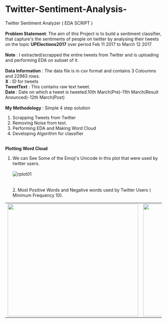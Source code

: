 # Twitter-Sentiment-Analysis-
Twitter Sentiment Analyzer ( EDA SCRIPT ) </br></br>
<b>Problem Statement</b>: The aim of this Project is to build a sentiment classifier, that capture's the sentiments of people on twitter by analysing their tweets on the topic <b>UPElections2017</b> over period Feb 11 2017 to March 12 2017</br></br>
<b>Note</b> : I extracted/scrapped the entire tweets from Twitter and is uploading and performing EDA on subset of it.</br></br>
<b>Data Information</b> : The data file is in csv format and contains 3 Coloumns and 22983 rows.</br>
<b>X</b> : ID for tweets</br>
<b>TweetText</b> : This contains raw text tweet.</br>
<b>Date </b>: Date on which a tweet is tweeted.10th March(Pre)-11th March(Result Anounced)-12th March(Post)</br></br>
<b>My Methodology </b>: Simple 4 step solution
1. Scrapping Tweets from Twitter</br>
2. Removing Noise from text.</br>
3. Performing EDA and Making Word Cloud </br>
4. Developing Algorithm for classifier </br></br>

<b>Plotting Word Cloud</b></br>
1. We can See Some of the Emoji's Unicode in this plot that were used by twitter users.</br></br>
![rplot01](https://cloud.githubusercontent.com/assets/7979139/23967299/97799816-097b-11e7-83d2-e2a2e55cc21d.png)
</br></br></br>2. Most Positive Words and Negative words used by Twitter Users ( Minimum Frequency 10).
<table>
<td>
<img src="https://cloud.githubusercontent.com/assets/7979139/24580390/19c1510e-1725-11e7-907d-5a77c4f36baf.png" width="420" height="360" />
</td>
<td>
<img src="https://cloud.githubusercontent.com/assets/7979139/24580231/2f86247c-1722-11e7-9829-7802688979cc.png" width="420" height="360" />
</td>
</table>


